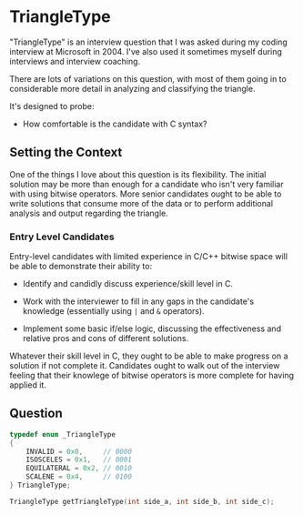 # TriangleType

"TriangleType" is an interview question that I was asked during my coding
interview at Microsoft in 2004. I've also used it sometimes myself during
interviews and interview coaching.

There are lots of variations on this question, with most of them going in to
considerable more detail in analyzing and classifying the triangle.

It's designed to probe:

- How comfortable is the candidate with C syntax?

## Setting the Context

One of the things I love about this question is its flexibility. The initial
solution may be more than enough for a candidate who isn't very familiar with
using bitwise operators. More senior candidates ought to be able to write
solutions that consume more of the data or to perform additional analysis and
output regarding the triangle.

### Entry Level Candidates

Entry-level candidates with limited experience in C/C++ bitwise space will be
able to demonstrate their ability to:

- Identify and candidly discuss experience/skill level in C.

- Work with the interviewer to fill in any gaps in the candidate's knowledge
  (essentially using `|` and `&` operators).

- Implement some basic if/else logic, discussing the effectiveness and relative
  pros and cons of different solutions.

Whatever their skill level in C, they ought to be able to make progress on a
solution if not complete it. Candidates ought to walk out of the interview
feeling that their knowlege of bitwise operators is more complete for having
applied it.

## Question

```c
typedef enum _TriangleType
{
    INVALID = 0x0,     // 0000
    ISOSCELES = 0x1,   // 0001
    EQUILATERAL = 0x2, // 0010
    SCALENE = 0x4,     // 0100
} TriangleType;

TriangleType getTriangleType(int side_a, int side_b, int side_c);
```
